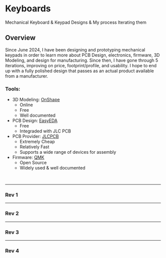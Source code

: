 # Keyboards

Mechanical Keyboard & Keypad Designs & My process Iterating them

## Overview

Since June 2024, I have been designing and prototyping mechanical keypads in order to learn more about PCB Design, electronics, firmware, 3D Modeling, and design for manufacturing. Since then, I have gone through 5 iterations, improving on price, footprint/profile, and usability. I hope to end up with a fully polished design that passes as an actual product available from a manufacturer. 

### Tools:
- 3D Modeling: [OnShape](https://www.onshape.com/en/)
  - Online
  - Free
  - Well documented
- PCB Design: [EasyEDA](https://easyeda.com/)
  - Free
  - Integraded with JLC PCB
- PCB Provider: [JLCPCB](https://jlcpcb.com/)
  - Extremely Cheap
  - Relatively Fast
  - Supports a wide range of devices for assembly
- Firmware: [QMK](https://qmk.fm/)
  - Open Source
  - Widely used & well documented

<br>

---

### Rev 1

---

### Rev 2

---

### Rev 3

---

### Rev 4